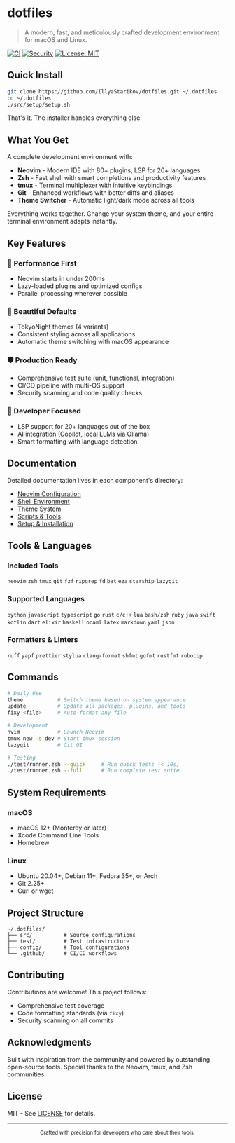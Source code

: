 # dotfiles

> A modern, fast, and meticulously crafted development environment for macOS and Linux.

[![CI](https://github.com/IllyaStarikov/dotfiles/actions/workflows/test.yml/badge.svg)](https://github.com/IllyaStarikov/dotfiles/actions)
[![Security](https://github.com/IllyaStarikov/dotfiles/actions/workflows/security.yml/badge.svg)](https://github.com/IllyaStarikov/dotfiles/actions)
[![License: MIT](https://img.shields.io/badge/License-MIT-blue.svg)](LICENSE)

## Quick Install

```bash
git clone https://github.com/IllyaStarikov/dotfiles.git ~/.dotfiles
cd ~/.dotfiles
./src/setup/setup.sh
```

That's it. The installer handles everything else.

## What You Get

A complete development environment with:

- **Neovim** - Modern IDE with 80+ plugins, LSP for 20+ languages
- **Zsh** - Fast shell with smart completions and productivity features
- **tmux** - Terminal multiplexer with intuitive keybindings
- **Git** - Enhanced workflows with better diffs and aliases
- **Theme Switcher** - Automatic light/dark mode across all tools

Everything works together. Change your system theme, and your entire terminal environment adapts instantly.

## Key Features

### 🚀 Performance First
- Neovim starts in under 200ms
- Lazy-loaded plugins and optimized configs
- Parallel processing wherever possible

### 🎨 Beautiful Defaults
- TokyoNight themes (4 variants)
- Consistent styling across all applications
- Automatic theme switching with macOS appearance

### 🛡️ Production Ready
- Comprehensive test suite (unit, functional, integration)
- CI/CD pipeline with multi-OS support
- Security scanning and code quality checks

### 🔧 Developer Focused
- LSP support for 20+ languages out of the box
- AI integration (Copilot, local LLMs via Ollama)
- Smart formatting with language detection

## Documentation

Detailed documentation lives in each component's directory:

- [Neovim Configuration](src/neovim/README.md)
- [Shell Environment](src/zsh/README.md)
- [Theme System](src/theme-switcher/README.md)
- [Scripts & Tools](src/scripts/README.md)
- [Setup & Installation](src/setup/README.md)

## Tools & Languages

### Included Tools
`neovim` `zsh` `tmux` `git` `fzf` `ripgrep` `fd` `bat` `eza` `starship` `lazygit`

### Supported Languages
`python` `javascript` `typescript` `go` `rust` `c/c++` `lua` `bash/zsh` `ruby` `java` `swift` `kotlin` `dart` `elixir` `haskell` `ocaml` `latex` `markdown` `yaml` `json`

### Formatters & Linters
`ruff` `yapf` `prettier` `stylua` `clang-format` `shfmt` `gofmt` `rustfmt` `rubocop`

## Commands

```bash
# Daily Use
theme           # Switch theme based on system appearance
update          # Update all packages, plugins, and tools
fixy <file>     # Auto-format any file

# Development
nvim            # Launch Neovim
tmux new -s dev # Start tmux session
lazygit         # Git UI

# Testing
./test/runner.zsh --quick     # Run quick tests (< 10s)
./test/runner.zsh --full      # Run complete test suite
```

## System Requirements

### macOS
- macOS 12+ (Monterey or later)
- Xcode Command Line Tools
- Homebrew

### Linux
- Ubuntu 20.04+, Debian 11+, Fedora 35+, or Arch
- Git 2.25+
- Curl or wget

## Project Structure

```
~/.dotfiles/
├── src/          # Source configurations
├── test/         # Test infrastructure
├── config/       # Tool configurations
└── .github/      # CI/CD workflows
```

## Contributing

Contributions are welcome! This project follows:
- Comprehensive test coverage
- Code formatting standards (via `fixy`)
- Security scanning on all commits

## Acknowledgments

Built with inspiration from the community and powered by outstanding open-source tools. Special thanks to the Neovim, tmux, and Zsh communities.

## License

MIT - See [LICENSE](LICENSE) for details.

---

<div align="center">
  <sub>Crafted with precision for developers who care about their tools.</sub>
</div>